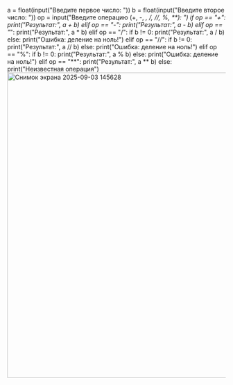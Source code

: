 a = float(input("Введите первое число: "))
b = float(input("Введите второе число: "))
op = input("Введите операцию (+, -, *, /, //, %, **): ")
if op == "+":
    print("Результат:", a + b)
elif op == "-":
    print("Результат:", a - b)
elif op == "*":
    print("Результат:", a * b)
elif op == "/":
    if b != 0:
        print("Результат:", a / b)
    else:
        print("Ошибка: деление на ноль!")
elif op == "//":
    if b != 0:
        print("Результат:", a // b)
    else:
        print("Ошибка: деление на ноль!")
elif op == "%":
    if b != 0:
        print("Результат:", a % b)
    else:
        print("Ошибка: деление на ноль!")
elif op == "**":
    print("Результат:", a ** b)
else:
    print("Неизвестная операция")
    <img width="1691" height="704" alt="Снимок экрана 2025-09-03 145628" src="https://github.com/user-attachments/assets/9deed7fc-6fb4-46cb-ad43-f1f4668bb610" />
